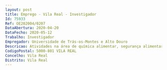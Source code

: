 ```yaml
--- 
layout: post
title: Emprego - Vila Real - Investigador
Id: 75933
Ref: OE202004/0207
DataAbertura: 2020-04-20
DataFecho: 2020-05-12
Trabalho: Investigador
Empregador: Universidade de Trás-os-Montes e Alto Douro
Descricao: Atividades na área de química alimentar, segurança alimentar, engenharia de ambiente, biologia na área da química analítica ou áreas afins Implementação de normas de acreditação de laboratórios  Monitorização ambiental
CodigoPostal: 5000-801 VILA REAL
Concelho: Vila Real
Distrito: Vila Real
--- 
```

